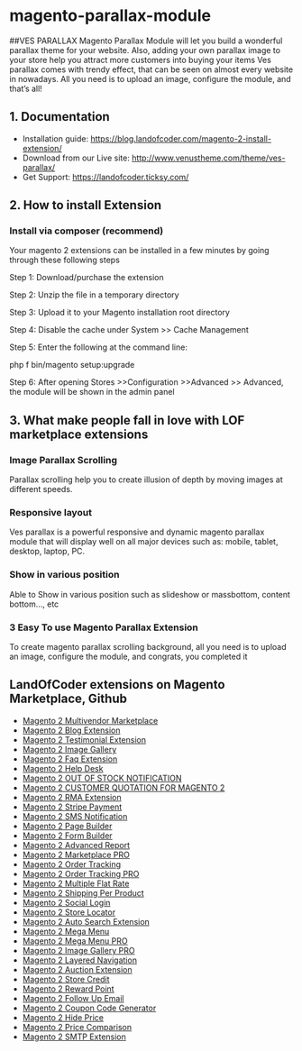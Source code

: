 # magento-parallax-module
##VES PARALLAX 
Magento Parallax Module will let you build a wonderful parallax theme for your website. Also, adding your own parallax image to your store help you attract more customers into buying your items 
Ves parallax comes with trendy effect, that can be seen on almost every website in nowadays. All you need is to upload an image, configure the module, and that’s all!

## 1. Documentation

- Installation guide: https://blog.landofcoder.com/magento-2-install-extension/
- Download from our Live site: http://www.venustheme.com/theme/ves-parallax/
- Get Support: https://landofcoder.ticksy.com/

## 2. How to install Extension

### Install via composer (recommend)

Your magento 2 extensions can be installed in a few minutes by going through these following steps

Step 1: Download/purchase the extension

Step 2: Unzip the file in a temporary directory

Step 3: Upload it to your Magento installation root directory

Step 4: Disable the cache under System­ >> Cache Management

Step 5: Enter the following at the command line:

php ­f bin/magento setup:upgrade

Step 6: After opening Stores­ >>Configuration >­>Advanced >­> Advanced, the module will be shown in the admin panel

## 3. What make people fall in love with LOF marketplace extensions

### Image Parallax Scrolling
Parallax scrolling help you to create illusion of depth by moving images at different speeds.


### Responsive layout
Ves parallax is a powerful responsive and dynamic magento parallax module that will display well on all major devices such as: mobile, tablet, desktop, laptop, PC.


### Show in various position
Able to Show in various position such as slideshow or massbottom, content bottom…, etc


### 3 Easy To use Magento Parallax Extension
To create magento parallax scrolling background, all you need is to upload an image, configure the module, and congrats, you completed it


## LandOfCoder extensions on Magento Marketplace, Github

- [Magento 2 Multivendor Marketplace](https://landofcoder.com/magento-2-marketplace-extension.html/)
- [Magento 2 Blog Extension](https://landofcoder.com/magento-2-blog-extension.html/)
- [Magento 2 Testimonial Extension](https://landofcoder.com/testimonial-extension-for-magento2.html/)
- [Magento 2 Image Gallery](https://landofcoder.com/magento-2-image-gallery.html/)
- [Magento 2 Faq Extension](https://landofcoder.com/faq-extension-for-magento2.html/)
- [Magento 2 Help Desk](https://landofcoder.com/magento-2-help-desk-extension.html)
- [Magento 2 OUT OF STOCK NOTIFICATION](https://landofcoder.com/magento-2-out-of-stock-notification.html/)
- [Magento 2 CUSTOMER QUOTATION FOR MAGENTO 2](https://landofcoder.com/magento-2-quote-extension.html/)
- [Magento 2 RMA Extension](https://landofcoder.com/magento-2-rma-extension.html/)
- [Magento 2 Stripe Payment](https://landofcoder.com/magento-2-stripe-payment-pro.html/)
- [Magento 2 SMS Notification](https://landofcoder.com/magento-2-sms-notification-extension.html/)
- [Magento 2 Page Builder](https://landofcoder.com/magento-2-page-builder.html/)
- [Magento 2 Form Builder](https://landofcoder.com/magento-2-form-builder.html/)
- [Magento 2 Advanced Report](https://landofcoder.com/magento-2-advanced-reports.html/)
- [Magento 2 Marketplace PRO](https://landofcoder.com/magento-2-marketplace-pro.html/)
- [Magento 2 Order Tracking](https://landofcoder.com/magento-2-order-tracking-extension.html/)
- [Magento 2 Order Tracking PRO](https://landofcoder.com/magento-2-order-tracking-pro-extension.html/)
- [Magento 2 Multiple Flat Rate](https://landofcoder.com/magento-2-multiple-flat-rate-shipping.html/)
- [Magento 2 Shipping Per Product](https://landofcoder.com/magento-2-shipping-per-product.html/)
- [Magento 2 Social Login](https://landofcoder.com/magento-2-social-login.html/)
- [Magento 2 Store Locator](https://landofcoder.com/magento-2-store-locator.html/)
- [Magento 2 Auto Search Extension](https://landofcoder.com/magento-2-search.html/)
- [Magento 2 Mega Menu](https://landofcoder.com/magento-2-mega-menu.html/)
- [Magento 2 Mega Menu PRO](https://landofcoder.com/magento-2-mega-menu-pro.html)
- [Magento 2 Image Gallery PRO](https://landofcoder.com/magento-2-image-gallery-pro.html/)
- [Magento 2 Layered Navigation](https://landofcoder.com/magento-2-layered-navigation.html/)
- [Magento 2 Auction Extension](https://landofcoder.com/magento-2-auction-extension.html/)
- [Magento 2 Store Credit](https://landofcoder.com/magento-2-store-credit.html/)
- [Magento 2 Reward Point](https://landofcoder.com/magento-2-reward-points.html/)
- [Magento 2 Follow Up Email](https://landofcoder.com/magento-2-follow-up-email.html/)
- [Magento 2 Coupon Code Generator](https://landofcoder.com/magento-2-coupon-extension.html/)
- [Magento 2 Hide Price](https://landofcoder.com/magento-2-hide-price.html/)
- [Magento 2 Price Comparison](https://landofcoder.com/magento-2-price-comparison.html/)
- [Magento 2 SMTP Extension](https://landofcoder.com/magento-2-smtp-extension.html)
